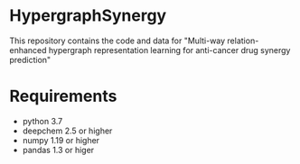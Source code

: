 # HypergraphSynergy
This repository contains the code and data for "Multi-way relation-enhanced hypergraph representation learning for anti-cancer drug synergy prediction"

# Requirements
* python 3.7
* deepchem 2.5 or higher
* numpy 1.19 or higher
* pandas 1.3 or higer


